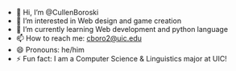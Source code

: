 - 👋 Hi, I’m @CullenBoroski
- 👀 I’m interested in Web design and game creation
- 🌱 I’m currently learning Web development and python language
- 📫 How to reach me: cboro2@uic.edu
- 😄 Pronouns: he/him
- ⚡ Fun fact: I am a Computer Science & Linguistics major at UIC!

<!---
CullenBoroski/CullenBoroski is a ✨ special ✨ repository because its `README.md` (this file) appears on your GitHub profile.
You can click the Preview link to take a look at your changes.
--->

